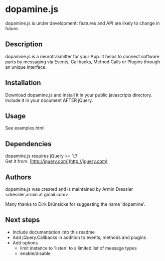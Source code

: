 # dopamine.js

dopamine.js is under development: features and API are likely to change in future.

## Description

dopamine.js is a neurotrasmitter for your App. It helps to connect software parts by messaging via Events, Callbacks, Method Calls or Plugins through an unique interface.

## Installation

Download dopamine.js and install it in your public javascripts directory.
Include it in your document AFTER jQuery.

## Usage

See examples.html

## Dependencies

dopamine.js requires jQuery >= 1.7  
Get it from: [http://jquery.com](http://jquery.com)

## Authors

dopamine.js was created and is maintained by Armin Dressler <dressler.armin at gmail.com>

Many thanks to Dirk Brünsicke for suggesting the name 'dopamine'.

## Next steps

- Include documentation into this readme
- Add jQuery.Callbacks in addition to events, methods and plugins
- Add options
	- limit instance to 'listen' to a limited list of message types
	- enable/disable
